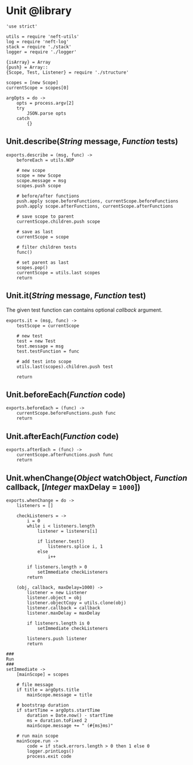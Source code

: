 Unit @library
=============

	'use strict'

	utils = require 'neft-utils'
	log = require 'neft-log'
	stack = require './stack'
	logger = require './logger'

	{isArray} = Array
	{push} = Array::
	{Scope, Test, Listener} = require './structure'

	scopes = [new Scope]
	currentScope = scopes[0]

	argOpts = do ->
		opts = process.argv[2]
		try
			JSON.parse opts
		catch
			{}

Unit.describe(*String* message, *Function* tests)
-------------------------------------------------

	exports.describe = (msg, func) ->
		beforeEach = utils.NOP

		# new scope
		scope = new Scope
		scope.message = msg
		scopes.push scope

		# before/after functions
		push.apply scope.beforeFunctions, currentScope.beforeFunctions
		push.apply scope.afterFunctions, currentScope.afterFunctions

		# save scope to parent
		currentScope.children.push scope

		# save as last
		currentScope = scope

		# filter children tests
		func()

		# set parent as last
		scopes.pop()
		currentScope = utils.last scopes
		return

Unit.it(*String* message, *Function* test)
------------------------------------------

The given test function can contains optional *callback* argument.

	exports.it = (msg, func) ->
		testScope = currentScope

		# new test
		test = new Test
		test.message = msg
		test.testFunction = func

		# add test into scope
		utils.last(scopes).children.push test

		return

Unit.beforeEach(*Function* code)
--------------------------------

	exports.beforeEach = (func) ->
		currentScope.beforeFunctions.push func
		return

Unit.afterEach(*Function* code)
-------------------------------

	exports.afterEach = (func) ->
		currentScope.afterFunctions.push func
		return

Unit.whenChange(*Object* watchObject, *Function* callback, [*Integer* maxDelay = `1000`])
-----------------------------------------------------------------------------------------

	exports.whenChange = do ->
		listeners = []

		checkListeners = ->
			i = 0
			while i < listeners.length
				listener = listeners[i]

				if listener.test()
					listeners.splice i, 1
				else
					i++

			if listeners.length > 0
				setImmediate checkListeners
			return

		(obj, callback, maxDelay=1000) ->
			listener = new Listener
			listener.object = obj
			listener.objectCopy = utils.clone(obj)
			listener.callback = callback
			listener.maxDelay = maxDelay

			if listeners.length is 0
				setImmediate checkListeners

			listeners.push listener
			return

	###
	Run
	###
	setImmediate ->
		[mainScope] = scopes

		# file message
		if title = argOpts.title
			mainScope.message = title

		# bootstrap duration
		if startTime = argOpts.startTime
			duration = Date.now() - startTime
			ms = duration.toFixed 2
			mainScope.message += " (#{ms}ms)"

		# run main scope
		mainScope.run ->
			code = if stack.errors.length > 0 then 1 else 0
			logger.printLogs()
			process.exit code
